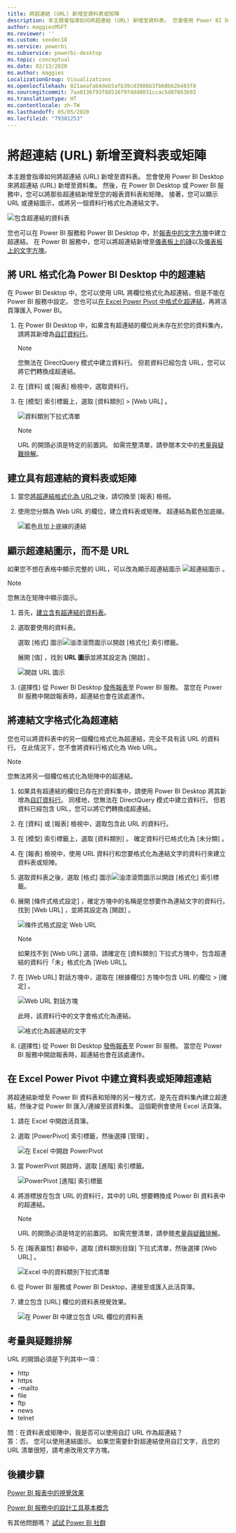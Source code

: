 ```yaml
---
title: 將超連結 (URL) 新增至資料表或矩陣
description: 本主題會指導如何將超連結 (URL) 新增至資料表。 您會使用 Power BI Desktop 來將超連結 (URL) 新增至資料集。 然後，在 Power BI Desktop 或 Power BI 服務中，您可以將那些超連結新增至您的報表資料表和矩陣。
author: maggiesMSFT
ms.reviewer: ''
ms.custom: seodec18
ms.service: powerbi
ms.subservice: powerbi-desktop
ms.topic: conceptual
ms.date: 02/13/2020
ms.author: maggies
LocalizationGroup: Visualizations
ms.openlocfilehash: 021aeafab4deb5afb39cd3986b3fb68b62b483f0
ms.sourcegitcommit: 7aa0136f93f88516f97ddd8031ccac5d07863b92
ms.translationtype: HT
ms.contentlocale: zh-TW
ms.lasthandoff: 05/05/2020
ms.locfileid: "79381253"
---
```

# <a name="add-hyperlinks-urls-to-a-table-or-matrix"></a>將超連結 (URL) 新增至資料表或矩陣
本主題會指導如何將超連結 (URL) 新增至資料表。 您會使用 Power BI Desktop 來將超連結 (URL) 新增至資料集。 然後，在 Power BI Desktop 或 Power BI 服務中，您可以將那些超連結新增至您的報表資料表和矩陣。 接著，您可以顯示 URL 或連結圖示，或將另一個資料行格式化為連結文字。

![包含超連結的資料表](media/power-bi-hyperlinks-in-tables/power-bi-url-link-text.png)

您也可以在 Power BI 服務和 Power BI Desktop 中，於[報表中的文字方塊](service-add-hyperlink-to-text-box.md)中建立超連結。 在 Power BI 服務中，您可以將超連結新增至[儀表板上的磚](service-dashboard-edit-tile.md)以及[儀表板上的文字方塊](service-dashboard-add-widget.md)。 


## <a name="format-a-url-as-a-hyperlink-in-power-bi-desktop"></a>將 URL 格式化為 Power BI Desktop 中的超連結

在 Power BI Desktop 中，您可以使用 URL 將欄位格式化為超連結，但是不能在 Power BI 服務中設定。 您也可以[在 Excel Power Pivot 中格式化超連結](#create-a-table-or-matrix-hyperlink-in-excel-power-pivot)，再將活頁簿匯入 Power BI。

1. 在 Power BI Desktop 中，如果含有超連結的欄位尚未存在於您的資料集內，請將其新增為[自訂資料行](desktop-common-query-tasks.md)。

    > [!NOTE]
    > 您無法在 DirectQuery 模式中建立資料行。  但若資料已經包含 URL，您可以將它們轉換成超連結。

2. 在 [資料] 或 [報表] 檢視中，選取資料行。 

3. 在 [模型]  索引標籤上，選取 [資料類別]   >  [Web URL]  。
   
    ![資料類別下拉式清單](media/power-bi-hyperlinks-in-tables/power-bi-format-web-url.png)

    > [!NOTE]
    > URL 的開頭必須是特定的前置詞。 如需完整清單，請參閱本文中的[考量與疑難排解](#considerations-and-troubleshooting)。

## <a name="create-a-table-or-matrix-with-a-hyperlink"></a>建立具有超連結的資料表或矩陣

1. 當您[將超連結格式化為 URL](#format-a-url-as-a-hyperlink-in-power-bi-desktop)之後，請切換至 [報表] 檢視。
2. 使用您分類為 Web URL 的欄位，建立資料表或矩陣。 超連結為藍色加底線。

    ![藍色且加上底線的連結](media/power-bi-hyperlinks-in-tables/power-bi-url-blue-underline.png)


## <a name="display-a-hyperlink-icon-instead-of-a-url"></a>顯示超連結圖示，而不是 URL

如果您不想在表格中顯示完整的 URL，可以改為顯示超連結圖示 ![超連結圖示](media/power-bi-hyperlinks-in-tables/power-bi-hyperlink-icon.png) 。 

> [!NOTE]
> 您無法在矩陣中顯示圖示。
   
1. 首先，[建立含有超連結的資料表](#create-a-table-or-matrix-with-a-hyperlink)。

2. 選取要使用的資料表。

    選取 [格式]  圖示![油漆滾筒圖示](media/power-bi-hyperlinks-in-tables/power-bi-paintroller.png)以開啟 [格式化] 索引標籤。

    展開 [值]  ，找到 **URL 圖示**並將其設定為 [開啟]  。

    ![開啟 URL 圖示](media/power-bi-hyperlinks-in-tables/power-bi-url-icon-on.png)

1. (選擇性) 從 Power BI Desktop [發佈報表](desktop-upload-desktop-files.md)至 Power BI 服務。 當您在 Power BI 服務中開啟報表時，超連結也會在該處運作。

## <a name="format-link-text-as-a-hyperlink"></a>將連結文字格式化為超連結

您也可以將資料表中的另一個欄位格式化為超連結，完全不具有該 URL 的資料行。 在此情況下，您不會將資料行格式化為 Web URL。

> [!NOTE]
> 您無法將另一個欄位格式化為矩陣中的超連結。

1. 如果具有超連結的欄位已存在於資料集中，請使用 Power BI Desktop 將其新增為[自訂資料行](desktop-common-query-tasks.md)。 同樣地，您無法在 DirectQuery 模式中建立資料行。  但若資料已經包含 URL，您可以將它們轉換成超連結。

2. 在 [資料] 或 [報表] 檢視中，選取包含此 URL 的資料行。 

3. 在 [模型]  索引標籤上，選取 [資料類別]  。 確定資料行已格式化為 [未分類]  。

2. 在 [報表] 檢視中，使用 URL 資料行和您要格式化為連結文字的資料行來建立資料表或矩陣。

3. 選取資料表之後，選取 [格式]  圖示![油漆滾筒圖示](media/power-bi-hyperlinks-in-tables/power-bi-paintroller.png)以開啟 [格式化] 索引標籤。

4. 展開 [條件式格式設定]  ，確定方塊中的名稱是您想要作為連結文字的資料行。 找到 [Web URL]  ，並將其設定為 [開啟]  。

    ![條件式格式設定 Web URL](media/power-bi-hyperlinks-in-tables/power-bi-format-conditional-web-url.png)

    > [!NOTE]
    > 如果找不到 [Web URL] 選項，請確定在 [資料類別] 下拉式方塊中，包含超連結的資料行「未」格式化為 [Web URL]。

5. 在 [Web URL]  對話方塊中，選取在 [根據欄位]  方塊中包含 URL 的欄位 > [確定]  。

    ![Web URL 對話方塊](media/power-bi-hyperlinks-in-tables/power-bi-format-web-url-dialog.png)

    此時，該資料行中的文字會格式化為連結。

    ![格式化為超連結的文字](media/power-bi-hyperlinks-in-tables/power-bi-url-link-text.png)

1. (選擇性) 從 Power BI Desktop [發佈報表](desktop-upload-desktop-files.md)至 Power BI 服務。 當您在 Power BI 服務中開啟報表時，超連結也會在該處運作。

## <a name="create-a-table-or-matrix-hyperlink-in-excel-power-pivot"></a>在 Excel Power Pivot 中建立資料表或矩陣超連結

將超連結新增至 Power BI 資料表和矩陣的另一種方式，是先在資料集內建立超連結，然後才從 Power BI 匯入/連線至該資料集。 這個範例會使用 Excel 活頁簿。

1. 請在 Excel 中開啟活頁簿。
2. 選取 [PowerPivot]  索引標籤，然後選擇 [管理]  。
   
   ![在 Excel 中開啟 PowerPivot](media/power-bi-hyperlinks-in-tables/createhyperlinkinpowerpivot2.png)
1. 當 PowerPivot 開啟時，選取 [進階]  索引標籤。
   
   ![PowerPivot [進階] 索引標籤](media/power-bi-hyperlinks-in-tables/createhyperlinkinpowerpivot3.png)
4. 將游標放在包含 URL 的資料行，其中的 URL 想要轉換成 Power BI 資料表中的超連結。
   
   > [!NOTE]
   > URL 的開頭必須是特定的前置詞。 如需完整清單，請參閱[考量與疑難排解](#considerations-and-troubleshooting)。
   > 
   
5. 在 [報表屬性]  群組中，選取 [資料類別目錄]  下拉式清單，然後選擇 [Web URL]  。 
   
   ![Excel 中的資料類別下拉式清單](media/power-bi-hyperlinks-in-tables/createhyperlinksnew.png)

6. 從 Power BI 服務或 Power BI Desktop，連接至或匯入此活頁簿。
7. 建立包含 [URL] 欄位的資料表視覺效果。
   
   ![在 Power BI 中建立包含 URL 欄位的資料表](media/power-bi-hyperlinks-in-tables/hyperlinksintables.gif)

## <a name="considerations-and-troubleshooting"></a>考量與疑難排解

URL 的開頭必須是下列其中一項：
- http
- https
- -mailto
- file
- ftp
- news
- telnet

問：在資料表或矩陣中，我是否可以使用自訂 URL 作為超連結？    
答：否。 您可以使用連結圖示。 如果您需要針對超連結使用自訂文字，且您的 URL 清單很短，請考慮改用文字方塊。


## <a name="next-steps"></a>後續步驟
[Power BI 報表中的視覺效果](visuals/power-bi-report-visualizations.md)

[Power BI 服務中的設計工具基本概念](service-basic-concepts.md)

有其他問題嗎？ [試試 Power BI 社群](https://community.powerbi.com/)

